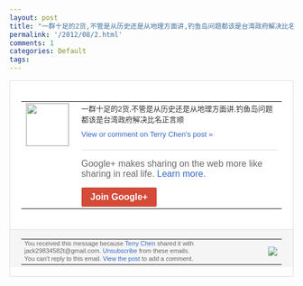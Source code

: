 ```yaml
---
layout: post
title: "一群十足的2货,不管是从历史还是从地理方面讲,钓鱼岛问题都该是台湾政府解决比名正言..."
permalink: '/2012/08/2.html'
comments: 1
categories: Default
tags: 
---
```

<div style="border:solid 1px #dfdfdf;color:#686868;font:13px Arial"><div style="background-color:#fff;padding:20px;"><table cellpadding="0" cellspacing="0"><tr><td style="padding-right:15px;vertical-align:top"><a href="https://plus.google.com/_/notifications/emlink?emrecipient=110200756825219614165&amp;emid=CLCTx_OV7rECFWphtAodN1oAAA&amp;path=%2F108643996575278738906&amp;dt=1345189636591&amp;uob=8"><img height="75" src="https://lh3.googleusercontent.com/-KKRGTyJ5Bl0/AAAAAAAAAAI/AAAAAAAAEEY/jllxqER5dCk/s75-c-k-a/photo.jpg" style="border:solid 1px #cccccc;" width="75"/></a></td><td style="width:578px;color:#333;font:13px Arial;vertical-align:top"><div style="padding-bottom:10px">一群十足的2货,不管是从历史还是从地理方<wbr/>面讲,钓鱼岛问题都该是台湾政府解决比名正<wbr/>言顺</div><a href="https://plus.google.com/_/notifications/emlink?emrecipient=110200756825219614165&amp;emid=CLCTx_OV7rECFWphtAodN1oAAA&amp;path=%2F108643996575278738906%2Fposts%2FEEtK7txnVpQ%3Fgpinv%3DAMIXal_4KeAfCB3eOePPZeIkXDnsJMKw3toYa3B-vT0GMQdgcje9ku5J7ksDiEpomgqy7D_7rvDxmOi_cuRzeQt3enIOQC5FWbKOwsN-6yESr6Yk0dgH7Yg&amp;dt=1345189636591&amp;uob=8" style="color:#3366CC;text-decoration:none">View or comment on Terry Chen's post »</a><div style="margin-top:20px;border-top:solid 1px #dfdfdf"><div style="padding:15px 0;color:#686868;font:16px Arial">Google+ makes sharing on the web more like sharing in real life. <a href="http://www.google.com/+/learnmore/" style="color:#3366CC;text-decoration:none">Learn more</a>.</div><a href="https://plus.google.com/_/notifications/emlink?emrecipient=110200756825219614165&amp;emid=CLCTx_OV7rECFWphtAodN1oAAA&amp;path=%2F%3Fgpinv%3DAMIXal_4KeAfCB3eOePPZeIkXDnsJMKw3toYa3B-vT0GMQdgcje9ku5J7ksDiEpomgqy7D_7rvDxmOi_cuRzeQt3enIOQC5FWbKOwsN-6yESr6Yk0dgH7Yg&amp;dt=1345189636591&amp;uob=8" style="display:inline-block;padding:7px 15px;background-color:#d44b38; color:#fff;font-size:16px; font-weight:bold;border-radius:2px;-webkit-border-radius:2px; -moz-border-radius:2px;border:solid 1px #c43b28; white-space:nowrap;text-decoration:none">Join Google+</a></div></td></tr></table></div><div style="border-top:solid 1px #dfdfdf;padding:0 20px; background-color:#f5f5f5"><table cellpadding="0" cellspacing="0" style="height:50px"><tbody><tr><td style="vertical-align:middle;width:100%; color:#636363;font:11px Arial; line-height:120%">You received this message because <a href="https://plus.google.com/_/notifications/emlink?emrecipient=110200756825219614165&amp;emid=CLCTx_OV7rECFWphtAodN1oAAA&amp;path=%2F108643996575278738906%3Fgpinv%3DAMIXal_4KeAfCB3eOePPZeIkXDnsJMKw3toYa3B-vT0GMQdgcje9ku5J7ksDiEpomgqy7D_7rvDxmOi_cuRzeQt3enIOQC5FWbKOwsN-6yESr6Yk0dgH7Yg&amp;dt=1345189636591&amp;uob=8" style="color:#3366CC;text-decoration:none">Terry Chen</a> shared it with jack29834582t@gmail.com. <a href="https://plus.google.com/_/notifications/emlink?emrecipient=110200756825219614165&amp;emid=CLCTx_OV7rECFWphtAodN1oAAA&amp;path=%2F_%2Fnonplus%2Femailsettings%3Fgpinv%3DAMIXal_4KeAfCB3eOePPZeIkXDnsJMKw3toYa3B-vT0GMQdgcje9ku5J7ksDiEpomgqy7D_7rvDxmOi_cuRzeQt3enIOQC5FWbKOwsN-6yESr6Yk0dgH7Yg%26est%3DADH5u8VZ_PZCKekGTkQ_9DKN8MuNzn3Y_Rs7kUq-1FUStDhfYBtoYC5keB-5-2S-psYQgPZ-lPh1GmiiQQr5JCFemqc3VSd4VF3zv_tf0nL4S4kjxIQb-ZXTFfZKS-T8SsaxmCqsOQueVA5cVDkwwpwv1tEDDai73w&amp;dt=1345189636591&amp;uob=8" style="color:#3366CC;text-decoration:none">Unsubscribe</a> from these emails.<br/>You can't reply to this email. <a href="https://plus.google.com/_/notifications/emlink?emrecipient=110200756825219614165&amp;emid=CLCTx_OV7rECFWphtAodN1oAAA&amp;path=%2F108643996575278738906%2Fposts%2FEEtK7txnVpQ%3Fgpinv%3DAMIXal_4KeAfCB3eOePPZeIkXDnsJMKw3toYa3B-vT0GMQdgcje9ku5J7ksDiEpomgqy7D_7rvDxmOi_cuRzeQt3enIOQC5FWbKOwsN-6yESr6Yk0dgH7Yg&amp;dt=1345189636591&amp;uob=8" style="color:#3366CC;text-decoration:none">View the post</a> to add a comment.<br/></td><td><img src="https://ssl.gstatic.com/s2/oz/images/notifications/logo/google-plus-6617a72bb36cc548861652780c9e6ff1.png"/></td></tr></tbody></table></div></div>